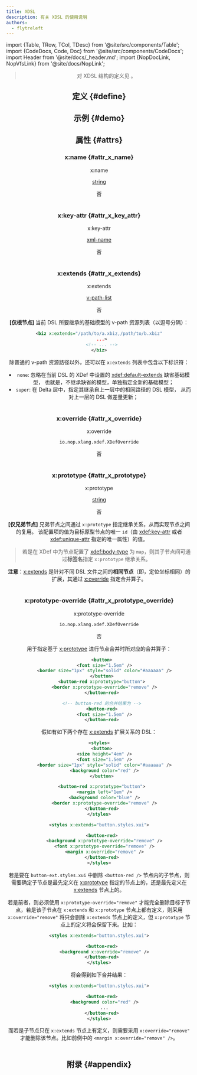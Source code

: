 ```yaml
---
title: XDSL
description: 有关 XDSL 的使用说明
authors:
  - flytreleft
---
```


import {Table, TRow, TCol, TDesc} from '@site/src/components/Table';
import {CodeDocs, Code, Doc} from '@site/src/components/CodeDocs';
import Header from '@site/docs/\_header.md';
import {NopDocLink, NopVfsLink} from '@site/docs/NopLink';

<Header />

> 对 XDSL 结构的定义见 <NopVfsLink module="nop-xdefs" path="/nop/schema/xdsl.xdef" />。

<CodeDocs>

## 定义 {#define}

## 示例 {#demo}

## 属性 {#attrs}

### x:name {#attr_x_name}

<Doc token="x:name" href="#attr_x_name">

<Table head={['名称', '类型', '必填？']}>

<!-- -->

<TRow><TCol id="attr_x_name"> x:name </TCol><TCol>

[string](../dict/std-domain#opt_string)

</TCol><TCol> 否 </TCol><TDesc>


</TDesc></TRow>

</Table>

</Doc>

### x:key-attr {#attr_x_key_attr}

<Doc token="x:key-attr" href="#attr_x_key_attr">

<Table head={['名称', '类型', '必填？']}>

<!-- -->

<TRow><TCol id="attr_x_key_attr"> x:key-attr </TCol><TCol>

[xml-name](../dict/std-domain#opt_xml_name)

</TCol><TCol> 否 </TCol><TDesc>


</TDesc></TRow>

</Table>

</Doc>

### x:extends {#attr_x_extends}

<Doc token="x:extends" href="#attr_x_extends">

<Table head={['名称', '类型', '必填？']}>

<!-- -->

<TRow><TCol id="attr_x_extends"> x:extends </TCol><TCol>

[v-path-list](../dict/std-domain#opt_v_path_list)

</TCol><TCol> 否 </TCol><TDesc>

**[仅根节点]** 当前 DSL 所要继承的基础模型的 v-path 资源列表（以逗号分隔）：

```xml
<biz x:extends="/path/to/a.xbiz,/path/to/b.xbiz"
  ...>
  <!-- ... -->
</biz>
```

除普通的 v-path 资源路径以外，还可以在 `x:extends` 列表中包含以下标识符：

- `none`: 忽略在当前 DSL 的 XDef 中设置的
  [xdef:default-extends](./xdef#attr_xdef_default_extends) 缺省基础模型，
  也就是，不继承缺省的模型，单独指定全新的基础模型；
- `super`: 在 Delta 层中，指定其继承自上一层中的相同路径的 DSL 模型，
  从而对上一层的 DSL 做差量更新；

</TDesc></TRow>

</Table>

</Doc>

### x:override {#attr_x_override}

<Doc token="x:override" href="#attr_x_override">

<Table head={['名称', '类型', '必填？']}>

<!-- -->

<TRow><TCol id="attr_x_override"> x:override </TCol><TCol>

`io.nop.xlang.xdef.XDefOverride`

</TCol><TCol> 否 </TCol><TDesc>


</TDesc></TRow>

</Table>

</Doc>

### x:prototype {#attr_x_prototype}

<Doc token="x:prototype" href="#attr_x_prototype">

<Table head={['名称', '类型', '必填？']}>

<!-- -->

<TRow><TCol id="attr_x_prototype"> x:prototype </TCol><TCol>

[string](../dict/std-domain#opt_string)

</TCol><TCol> 否 </TCol><TDesc>

**[仅兄弟节点]** 兄弟节点之间通过 `x:prototype` 指定继承关系，从而实现节点之间的复用。
该配置项的值为目标原型节点的唯一 `id`（由 [xdef:key-attr](./xdef#attr_xdef_key_attr)
或者 [xdef:unique-attr](./xdef#attr_xdef_unique_attr) 指定的唯一属性）的值。

> 若是在 XDef 中为节点配置了 [xdef:body-type](./xdef#attr_xdef_body_type)
> 为 `map`，则其子节点间可通过**标签名**指定 `x:prototype` 继承关系。

**注意**：[x:extends](#attr_x_extends) 是针对不同 DSL
文件之间的**相同节点**（即，定位坐标相同）的扩展，其通过
[x:override](#attr_x_override) 指定合并算子。

</TDesc></TRow>

</Table>

</Doc>

### x:prototype-override {#attr_x_prototype_override}

<Doc token="x:prototype-override" href="#attr_x_prototype_override">

<Table head={['名称', '类型', '必填？']}>

<!-- -->

<TRow><TCol id="attr_x_prototype_override"> x:prototype-override </TCol><TCol>

`io.nop.xlang.xdef.XDefOverride`

</TCol><TCol> 否 </TCol><TDesc>

用于指定基于 [x:prototype](#attr_x_prototype) 进行节点合并时所对应的合并算子：

```xml
  <button>
    <font size="1.5em" />
    <border size="1px" style="solid" color="#aaaaaa" />
  </button>
  <button-red x:prototype="button">
    <border x:prototype-override="remove" />
  </button-red>

  <!-- button-red 的合并结果为 -->
  <button-red>
    <font size="1.5em" />
  </button-red>
```

假如有如下两个存在 [x:extends](#attr_x_extends) 扩展关系的 DSL：

```xml {9,12} title="button.styles.xui"
<styles>
  <button>
    <size height="4em" />
    <font size="1.5em" />
    <border size="1px" style="solid" color="#aaaaaa" />
    <background color="red" />
  </button>

  <button-red x:prototype="button">
    <margin left="1em" />
    <background color="blue" />
    <border x:prototype-override="remove" />
  </button-red>
</styles>
```

```xml {1,4-6} title="button-ext.styles.xui"
<styles x:extends="button.styles.xui">

  <button-red>
    <background x:prototype-override="remove" />
    <font x:prototype-override="remove" />
    <margin x:override="remove" />
  </button-red>
</styles>
```

若是要在 `button-ext.styles.xui` 中删除 `<button-red />`
节点内的子节点，则需要确定子节点是最先定义在 [x:prototype](#attr_x_prototype)
指定的节点上的，还是最先定义在 [x:extends](#attr_x_extends) 节点上的。

若是前者，则必须使用 `x:prototype-override="remove"`
才能完全删除目标子节点，若是该子节点在 `x:extends` 和 `x:prototype`
节点上都有定义，则采用 `x:override="remove"` 将只会删除 `x:extends`
节点上的定义，但 `x:prototype` 节点上的定义将会保留下来。比如：

```xml title="button-ext.styles.xui"
<styles x:extends="button.styles.xui">

  <button-red>
    <background x:override="remove" />
  </button-red>
</styles>
```

将会得到如下合并结果：

```xml title="button-ext.styles.xui"
<styles x:extends="button.styles.xui">

  <button-red>
    <background color="red" />
    ...
  </button-red>
</styles>
```

而若是子节点只在 `x:extends` 节点上有定义，则需要采用
`x:override="remove"` 才能删除该节点。比如前例中的
`<margin x:override="remove" />`。

</TDesc></TRow>

</Table>

</Doc>

</CodeDocs>

## 附录 {#appendix}

